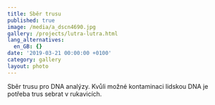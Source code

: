 ```yaml
---
title: Sběr trusu
published: true
image: /media/a_dscn4690.jpg
gallery: /projects/lutra-lutra.html
lang_alternatives:
  en_GB: {}
date: '2019-03-21 00:00:00 +0100'
category: gallery
layout: photo
---
```

Sběr trusu pro DNA analýzy. Kvůli možné kontaminaci lidskou DNA je potřeba trus sebrat v rukavicích.
